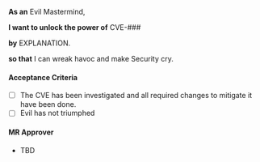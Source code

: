 **As an** Evil Mastermind,
	
**I want to unlock the power of** CVE-###
	
**by** EXPLANATION.
<!-- Explain how the CVE works -->
	
**so that** I can wreak havoc and make Security cry.

#### Acceptance Criteria
- [ ] The CVE has been investigated and all required changes to mitigate it have been done.
- [ ] Evil has not triumphed
	
#### MR Approver
- TBD
